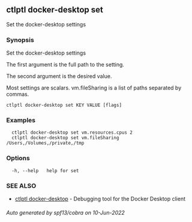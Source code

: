 ## ctlptl docker-desktop set

Set the docker-desktop settings

### Synopsis

Set the docker-desktop settings

The first argument is the full path to the setting.

The second argument is the desired value.

Most settings are scalars. vm.fileSharing is a list of paths separated by commas.

```
ctlptl docker-desktop set KEY VALUE [flags]
```

### Examples

```
  ctlptl docker-desktop set vm.resources.cpus 2
  ctlptl docker-desktop set vm.fileSharing /Users,/Volumes,/private,/tmp
```

### Options

```
  -h, --help   help for set
```

### SEE ALSO

* [ctlptl docker-desktop](ctlptl_docker-desktop.md)	 - Debugging tool for the Docker Desktop client

###### Auto generated by spf13/cobra on 10-Jun-2022
